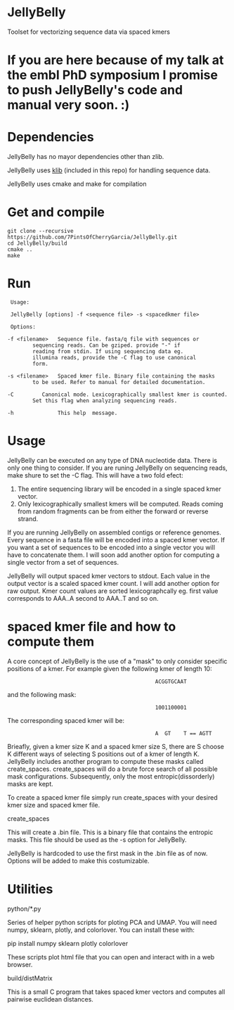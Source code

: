 # JellyBelly
Toolset for vectorizing sequence data via spaced kmers

# If you are here because of my talk at the embl PhD symposium I promise to push JellyBelly's code and manual very soon. :)

# Dependencies
  JellyBelly has no mayor dependencies other than zlib.
  
  JellyBelly uses [klib](https://github.com/attractivechaos/klib) (included in this repo) for handling sequence data.
  
  JellyBelly uses cmake and make for compilation

# Get and compile
    git clone --recursive https://github.com/7PintsOfCherryGarcia/JellyBelly.git
    cd JellyBelly/build
    cmake ..
    make


# Run

     Usage:

	 JellyBelly [options] -f <sequence file> -s <spacedkmer file>

     Options:

    -f <filename>	Sequence file. fasta/q file with sequences or
	  		sequencing reads. Can be gziped. provide "-" if
	  		reading from stdin. If using sequencing data eg.
	  		illumina reads, provide the -C flag to use canonical
	  		form.

    -s <filename>	Spaced kmer file. Binary file containing the masks
	  		to be used. Refer to manual for detailed documentation.

    -C 		   Canonical mode. Lexicographically smallest kmer is counted.
	  		Set this flag when analyzing sequencing reads.

    -h 		        This help  message.

# Usage
  JellyBelly can be executed on any type of DNA nucleotide data. There is only one thing to consider. If you are runing JellyBelly on sequencing reads, make shure to set the -C flag. This will have a two fold efect:
  
  1. The entire sequencing library will be encoded in a single spaced kmer vector.
  2. Only lexicographically smallest kmers will be computed. Reads coming from random fragments can be from either the forward or reverse strand.
  
  If you are running JellyBelly on assembled contigs or reference genomes. Every sequence in a fasta file will be encoded into a spaced kmer vector. If you want a set of sequences to be encoded into a single vector you will have to concatenate them. I will soon add another option for computing a single vector from a set of sequences.
  
  JellyBelly will output spaced kmer vectors to stdout. Each value in the output vector is a scaled spaced kmer count. I will add another option for raw output. Kmer count values are sorted lexicographcally eg. first value corresponds to AAA..A second to AAA..T and so on.


# spaced kmer file and how to compute them
  A core concept of JellyBelly is the use of a "mask" to only consider specific positions of a kmer. For example given the following kmer of length 10:
  
                                                   ACGGTGCAAT
						   
  and the following mask:
  
                                                   1001100001
						   
  The corresponding spaced kmer will be:
  
                                                   A  GT    T == AGTT

Brieafly, given a kmer size K and a spaced kmer size S, there are S choose K different ways of selecting S positions out of a kmer of length K. JellyBelly includes another program to compute these masks called create_spaces. create_spaces will do a brute force search of all possible mask configurations. Subsequently, only the most entropic(dissorderly) masks are kept.

To create a spaced kmer file simply run create_spaces with your desired kmer size and spaced kmer file.

create_spaces <kmer length> <smer length>
	
This will create a .bin file. This is a binary file that contains the entropic masks. This file should be used as the -s option for JellyBelly.

JellyBelly is hardcoded to use the first mask in the .bin file as of now. Options will be added to make this costumizable.

# Utilities

python/\*.py

Series of helper python scripts for ploting PCA and UMAP. You will need numpy, sklearn, plotly, and colorlover. You can install these with:

pip install numpy sklearn plotly colorlover

These scripts plot html file that you can open and interact with in a web browser.

build/distMatrix

This is a small C program that takes spaced kmer vectors and computes all pairwise euclidean distances.

